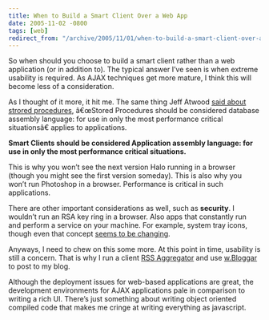 ```yaml
---
title: When to Build a Smart Client Over a Web App
date: 2005-11-02 -0800
tags: [web]
redirect_from: "/archive/2005/11/01/when-to-build-a-smart-client-over-a-web-app.aspx/"
---
```


So when should you choose to build a smart client rather than a web
application (or in addition to). The typical answer I’ve seen is when
extreme usability is required. As AJAX techniques get more mature, I
think this will become less of a consideration.

As I thought of it more, it hit me. The same thing Jeff Atwood [said
about strored
procedures](http://www.codinghorror.com/blog/archives/000117.html),
â€œStored Procedures should be considered database assembly language:
for use in only the most performance critical situationsâ€ applies to
applications.

**Smart Clients should be considered Application assembly language: for
use in only the most performance critical situations.**

This is why you won’t see the next version Halo running in a browser
(though you might see the first version someday). This is also why you
won’t run Photoshop in a browser. Performance is critical in such
applications.

There are other important considerations as well, such as **security**.
I wouldn’t run an RSA key ring in a browser. Also apps that constantly
run and perform a service on your machine. For example, system tray
icons, though even that concept [seems to be
changing](http://microsoftgadgets.com/default.aspx).

Anyways, I need to chew on this some more. At this point in time,
usability is still a concern. That is why I run a client [RSS
Aggregator](http://www.rssbandit.org/) and use
[w.Bloggar](http://www.wbloggar.com/) to post to my blog.

Although the deployment issues for web-based applications are great, the
development environments for AJAX applications pale in comparison to
writing a rich UI. There’s just something about writing object oriented
compiled code that makes me cringe at writing everything as javascript.

